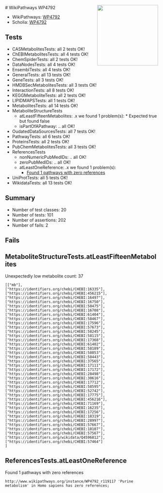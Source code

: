 <img style="float: right; width: 200px" src="https://upload.wikimedia.org/wikipedia/commons/thumb/8/83/Wplogo_with_text_500.png/640px-Wplogo_with_text_500.png" />
# WikiPathways WP4792

* WikiPathways: [WP4792](https://new.wikipathways.org/pathways/WP4792)
* Scholia: [WP4792](https://scholia.toolforge.org/wikipathways/WP4792)
## Tests
* CASMetabolitesTests: all 2 tests OK!
* ChEBIMetabolitesTests: all 4 tests OK!
* ChemSpiderTests: all 2 tests OK!
* DataNodesTests: all 4 tests OK!
* EnsemblTests: all 4 tests OK!
* GeneralTests: all 13 tests OK!
* GeneTests: all 3 tests OK!
* HMDBSecMetabolitesTests: all 3 tests OK!
* InteractionTests: all 8 tests OK!
* KEGGMetaboliteTests: all 2 tests OK!
* LIPIDMAPSTests: all 1 tests OK!
* MetabolitesTests: all 14 tests OK!
* MetaboliteStructureTests
    * atLeastFifteenMetabolites: .x we found 1 problem(s):
            * Expected true but found false
    * isPartOfAPathway: .. all OK!
* OudatedDataSourcesTests: all 7 tests OK!
* PathwayTests: all 6 tests OK!
* ProteinsTests: all 2 tests OK!
* PubChemMetabolitesTests: all 3 tests OK!
* ReferencesTests
    * nonNumericPubMedIDs: .. all OK!
    * zeroPubMedIDs: .. all OK!
    * atLeastOneReference: .x we found 1 problem(s):
        * [Found 1 pathways with zero references](#35eb778e)
* UniProtTests: all 5 tests OK!
* WikidataTests: all 13 tests OK!


## Summary

* Number of test classes: 20
* Number of tests: 101
* Number of assertions: 202
* Number of fails: 2

## Fails

<a name="3b0f9bc1" />

## MetaboliteStructureTests.atLeastFifteenMetabolites

Unexpectedly low metabolite count: 37

```
[["mb"],
["https://identifiers.org/chebi/CHEBI:16335"],
["https://identifiers.org/chebi/CHEBI:456215"],
["https://identifiers.org/chebi/CHEBI:16497"],
["https://identifiers.org/chebi/CHEBI:16750"],
["https://identifiers.org/chebi/CHEBI:58475"],
["https://identifiers.org/chebi/CHEBI:16708"],
["https://identifiers.org/chebi/CHEBI:61404"],
["https://identifiers.org/chebi/CHEBI:58467"],
["https://identifiers.org/chebi/CHEBI:17596"],
["https://identifiers.org/chebi/CHEBI:57673"],
["https://identifiers.org/chebi/CHEBI:58245"],
["https://identifiers.org/chebi/CHEBI:58115"],
["https://identifiers.org/chebi/CHEBI:17368"],
["https://identifiers.org/chebi/CHEBI:61402"],
["https://identifiers.org/chebi/CHEBI:58189"],
["https://identifiers.org/chebi/CHEBI:58053"],
["https://identifiers.org/chebi/CHEBI:58443"],
["https://identifiers.org/chebi/CHEBI:37565"],
["https://identifiers.org/chebi/CHEBI:17111"],
["https://identifiers.org/chebi/CHEBI:17172"],
["https://identifiers.org/chebi/CHEBI:28498"],
["https://identifiers.org/chebi/CHEBI:30616"],
["https://identifiers.org/chebi/CHEBI:17712"],
["https://identifiers.org/chebi/CHEBI:58595"],
["https://identifiers.org/chebi/CHEBI:52742"],
["https://identifiers.org/chebi/CHEBI:17775"],
["https://identifiers.org/chebi/CHEBI:456216"],
["https://identifiers.org/chebi/CHEBI:71169"],
["https://identifiers.org/chebi/CHEBI:16235"],
["https://identifiers.org/chebi/CHEBI:17256"],
["https://identifiers.org/chebi/CHEBI:18319"],
["https://identifiers.org/chebi/CHEBI:28997"],
["https://identifiers.org/chebi/CHEBI:57667"],
["https://identifiers.org/chebi/CHEBI:18107"],
["https://identifiers.org/chebi/CHEBI:57567"],
["https://identifiers.org/wikidata/Q4596812"],
["https://identifiers.org/chebi/CHEBI:57464"]
]
```

<a name="35eb778e" />

## ReferencesTests.atLeastOneReference

Found 1 pathways with zero references
```
http://www.wikipathways.org/instance/WP4792_r119117 'Purine metabolism' in Homo sapiens has zero references; 
```


